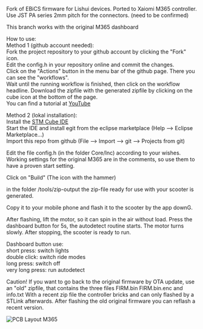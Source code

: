 Fork of EBiCS firmware for Lishui devices. Ported to Xaiomi M365 controller. 
Use JST PA series 2mm pitch for the connectors. (need to be confirmed) 

This branch works with the original M365 dashboard  

How to use:  
Method 1 (github account needed):  
Fork the project repository to your github account by clicking the "Fork" icon.  
Edit the config.h in your repository online and commit the changes.  
Click on the "Actions" button in the menu bar of the github page. There you can see the "workflows".  
Wait until the running workflow is finished, then click on the workflow headline.
Download the zipfile with the generated zipfile by clicking on the cube icon at the bottom of the page.  
You can find a tutorial at [YouTube](https://youtu.be/Pe2UTPPxX7U)

Method 2 (lokal installation):  
Install the [STM Cube IDE](https://www.st.com/en/development-tools/stm32cubeide.html#overview&secondary=st-get-software)  
Start the IDE and install egit from the eclipse marketplace (Help --> Eclipse Marketplace...)  
Import this repo from github (File --> Import --> git --> Projects from git)  

Edit the file config.h (in the folder Core/Inc) according to your wishes. Working settings for the original M365 are in the comments, so use them to have a proven start setting.  

Click on "Build" (The icon with the hammer)  

in the folder /tools/zip-output the zip-file ready for use with your scooter is generated.



Copy it to your mobile phone and flash it to the scooter by the app downG.

After flashing, lift the motor, so it can spin in the air without load. Press the dashboard button for 5s, the autodetect routine starts. The motor turns slowly. After stopping, the scooter is ready to run.  

Dashboard button use:  
short press: switch lights  
double click: switch ride modes  
long press: switch off  
very long press: run autodetect  

Caution! If you want to go back to the original firmware by OTA update, use an "old" zipfile, that contains the three files FIRM.bin FIRM.bin.enc and info.txt  With a recent zip file the controller bricks and can only flashed by a STLink afterwards.
After flashing the old original firmware you can reflash a recent version.

![PCB Layout M365](https://github.com/Koxx3/SmartESC_STM32_v3/blob/master/Documentation/PCB%20Layout%20M365.PNG)
